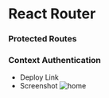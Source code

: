 # React Router
### Protected Routes
### Context Authentication
- Deploy Link
- Screenshot 
![home](https://user-images.githubusercontent.com/124623146/227261397-e8d1fd2e-9f39-4694-bfa8-eedbbf6a3b92.png)
